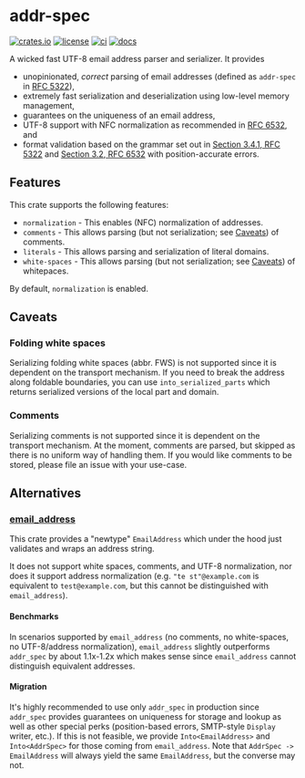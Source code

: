 # addr-spec

[![crates.io](https://img.shields.io/crates/v/addr-spec?style=flat-square)](https://crates.io/crates/addr-spec)
[![license](https://img.shields.io/crates/l/addr-spec?style=flat-square)](https://github.com/mathematic-inc/addr-spec-rs)
[![ci](https://img.shields.io/github/actions/workflow/status/mathematic-inc/addr-spec-rs/ci.yaml?label=ci&style=flat-square)](https://github.com/mathematic-inc/addr-spec-rs/actions/workflows/ci.yaml)
[![docs](https://img.shields.io/github/actions/workflow/status/mathematic-inc/addr-spec-rs/docs.yaml?label=docs&style=flat-square)](https://github.com/mathematic-inc/addr-spec-rs/actions/workflows/docs.yaml)

A wicked fast UTF-8 email address parser and serializer. It provides

- unopinionated, _correct_ parsing of email addresses (defined as `addr-spec` in
  [RFC 5322](https://www.rfc-editor.org/rfc/rfc5322)),
- extremely fast serialization and deserialization using low-level memory
  management,
- guarantees on the uniqueness of an email address,
- UTF-8 support with NFC normalization as recommended in [RFC
  6532](https://datatracker.ietf.org/doc/html/rfc6532), and
- format validation based on the grammar set out in [Section 3.4.1, RFC
  5322](https://www.rfc-editor.org/rfc/rfc5322#section-3.4.1) and [Section 3.2,
  RFC 6532](https://datatracker.ietf.org/doc/html/rfc6532#section-3.2) with
  position-accurate errors.

## Features

This crate supports the following features:

- `normalization` - This enables (NFC) normalization of addresses.
- `comments` - This allows parsing (but not serialization; see
  [Caveats](#comments)) of comments.
- `literals` - This allows parsing and serialization of literal domains.
- `white-spaces` - This allows parsing (but not serialization; see
  [Caveats](#folding-white-spaces)) of whitepaces.

By default, `normalization` is enabled.

## Caveats

### Folding white spaces

Serializing folding white spaces (abbr. FWS) is not supported since it is
dependent on the transport mechanism. If you need to break the address along
foldable boundaries, you can use `into_serialized_parts` which returns
serialized versions of the local part and domain.

### Comments

Serializing comments is not supported since it is dependent on the transport
mechanism. At the moment, comments are parsed, but skipped as there is no
uniform way of handling them. If you would like comments to be stored, please
file an issue with your use-case.

## Alternatives

### [email_address](https://docs.rs/email_address/latest/email_address/)

This crate provides a "newtype" `EmailAddress` which under the hood just
validates and wraps an address string.

It does not support white spaces, comments, and UTF-8 normalization, nor does it
support address normalization (e.g. `"te st"@example.com` is equivalent to
`test@example.com`, but this cannot be distinguished with `email_address`).

#### Benchmarks

In scenarios supported by `email_address` (no comments, no white-spaces, no
UTF-8/address normalization), `email_address` slightly outperforms `addr_spec`
by about 1.1x-1.2x which makes sense since `email_address` cannot distinguish
equivalent addresses.

#### Migration

It's highly recommended to use only `addr_spec` in production since `addr_spec`
provides guarantees on uniqueness for storage and lookup as well as other
special perks (position-based errors, SMTP-style `Display` writer, etc.). If
this is not feasible, we provide `Into<EmailAddress>` and `Into<AddrSpec>` for
those coming from `email_address`. Note that `AddrSpec -> EmailAddress` will
always yield the same `EmailAddress`, but the converse may not.
